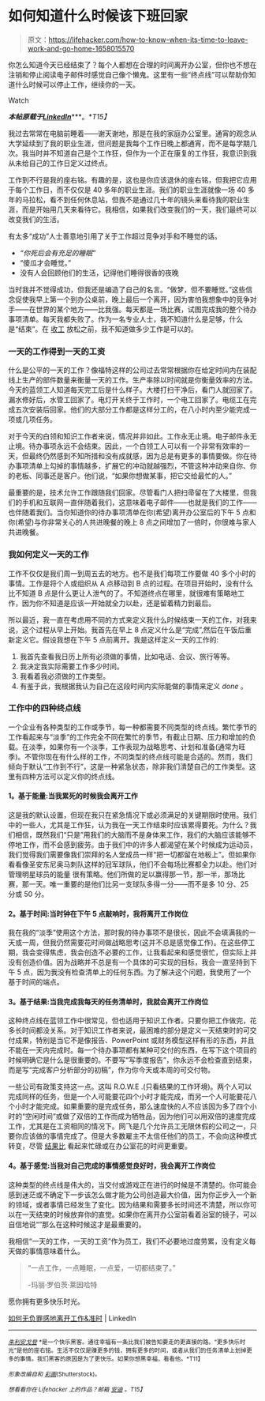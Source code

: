 # 如何知道什么时候该下班回家

> 原文：<https://lifehacker.com/how-to-know-when-its-time-to-leave-work-and-go-home-1658015570>

你怎么知道今天已经结束了？每个人都想在合理的时间离开办公室，但你也不想在注销和停止阅读电子邮件时感觉自己像个懒鬼。这里有一些“终点线”可以帮助你知道什么时候可以停止工作，继续你的一天。

Watch

***本帖原载于***[***LinkedIn***](https://www.linkedin.com/pulse/article/20141014133455-4398055-how-to-leave-work-guilt-free-on-time)***。**T15】*

我过去常常在电脑前睡着——谢天谢地，那是在我的家庭办公室里。通宵的观念从大学延续到了我的职业生涯，但问题是我每个工作日晚上都通宵，而不是每学期几次。我当时并不知道自己是个工作狂，但作为一个正在康复的工作狂，我意识到我从未给自己的工作日定义过终点。

工作到不行是我的座右铭。有趣的是，这也是你应该退休的座右铭，但我把它应用于每个工作日，而不仅仅是 40 多年的职业生涯。我们的职业生涯就像一场 40 多年的马拉松，看不到任何休息站，但我不是通过几十年的镜头来看待我的职业生涯，而是开始用几天来看待它。我相信，如果我们改变我们的一天，我们最终可以改变我们的生活。

有太多“成功”人士善意地引用了关于工作超过竞争对手和不睡觉的话。

*   *“你死后会有充足的睡眠”*
*   “傻瓜才会睡觉。”
*   没有人会回顾他们的生活，记得他们睡得很香的夜晚

当时我并不觉得成功，但我还是编造了自己的名言。“做梦，但不要睡觉。”这些信念促使我早上第一个到办公桌前，晚上最后一个离开，因为害怕我想象中的竞争对手——在世界的某个地方——比我强。每天都是一场比赛，试图完成我的整个待办事项清单。每天我都失败了。作为一名专业人士，我不知道什么是足够，什么是“结束”。在 [收工](https://lifehacker.com/go-the-f-k-home-5897637) 放松之前，我不知道做多少工作是可以的。

### 一天的工作得到一天的工资

什么是公平的一天的工作？像福特这样的公司过去常常根据你在给定时间内在装配线上生产的部件数量来衡量一天的工作。生产率除以时间就是你衡量效率的方法。今天的蓝领工人知道每天完工后是什么样子。大楼打扫干净后，看门人就回家了。漏水修好后，水管工回家了。电灯开关终于工作时，一个电工回家了。电缆工在完成五次安装后回家。他们的大部分工作都是这样分工的，在八小时内至少能完成一项或几项任务。

对于今天的白领和知识工作者来说，情况并非如此。工作永无止境。电子邮件永无止境。待办事项永远不会结束。因此，一个白领工人可以有一个非常有效率的一天，但最终仍然感到不知所措和没有成就感，因为总是有更多的事情要做。你在待办事项清单上勾掉的事情越多，扩展它的冲动就越强烈，不管这种冲动来自你、你的老板、同事还是客户。他们说，“如果你想做某事，把它交给最忙的人。”

最重要的是，技术允许工作跟随我们回家。尽管看门人把扫帚留在了大楼里，但我们的手机和互联网一直伴随着我们，这意味着电子邮件——也就是我们的工作——也伴随着我们。当你知道你的待办事项清单在你(希望)离开办公室后的下午 5 点和你(希望)与你非常关心的人共进晚餐的晚上 8 点之间增加了一倍时，你很难与家人共进晚餐。

### **我如何定义一天的工作**

工作不仅仅是我们周一到周五去的地方。也不是我们每项工作要做 40 多个小时的事情。工作是将个人或组织从 A 点移动到 B 点的过程。在项目开始时，没有什么比不知道 B 点是什么更让人泄气的了。不知道终点在哪里，就很难有策略地工作，因为你不知道是应该一开始就全力以赴，还是留着精力到最后。

所以最近，我一直在考虑用不同的方式来定义我什么时候结束一天的工作，对我来说，这个过程从早上开始。我首先在早上 8 点定义什么是“完成”,然后在午饭后重新定义它。假设我想在下午 5 点前离开。我是这样定义一天的工作的:

1.  我首先查看我日历上所有必须做的事情，比如电话、会议、旅行等等。
2.  我决定我实际需要工作多少时间。
3.  我看着我必须做的工作类型。
4.  有鉴于此，我根据我认为自己在这段时间内实际能做的事情来定义 *done* 。

### **工作中的四种终点线**

一个企业有各种类型的工作或季节，每一种都需要不同类型的终点线。繁忙季节的工作看起来与“淡季”的工作完全不同在繁忙的季节，有截止日期、压力和增加的负载。在淡季，如果你有一个淡季，工作表现为战略思考、计划和准备(通常为旺季)。不管你现在有什么样的工作，不同类型的终点线可能是合适的。然而，我们倾向于默认“工作到不行”，这是一种紧急状态，除非我们清楚自己的工作类型。这里有四种方法可以定义你的终点线。

#### **1。基于能量:当我累死的时候我会离开工作**

这是我的默认设置，但现在我只在紧急情况下或必须满足的关键期限时使用。我们中的一些人，尤其是工作狂，认为我在一天工作结束时应该累得要死。为什么？我们相信，既然我们“只是”用我们的大脑而不是身体来工作，我们的大脑应该能够不停地工作，而不会感到疲劳。由于我们中的许多人都渴望在某个时候成为运动员，我们觉得我们需要像我们崇拜的名人堂成员一样“把一切都留在地板上”。但如果你看看像圣安东尼奥马刺队这样的冠军球队，他们不会每场比赛都全力以赴。他们对管理明星球员的能量 很有策略。他们所做的足以赢得那一节，那一半，那场比赛，那一天。唯一重要的是他们比另一支球队多得一分——而不是多 10 分、25 分或 50 分。

#### **2。基于时间:当时钟在下午 5 点**敲响时，我将离开工作岗位

我在我的“淡季”使用这个方法，那时我的待办事项不是很长，因此不会填满我的一天或一周，但我仍然需要花时间做战略思考(这并不总是感觉像工作)。在这些停工期，我会变得焦虑，我会创造不必要的工作，让我看起来和感觉很忙，但实际上并没有创造价值。因为战略并不总是有一个具体的可实现的目标，我会一直坚持到下午 5 点，因为我没有检查清单上的任何东西。为了解决这个问题，我使用了一个基于时间的端点。

#### **3。基于结果:当我完成我每天的任务清单时，我就会离开工作岗位**

这种终点线在蓝领工作中很常见，但也适用于知识工作者。只要你把工作做完，花多长时间都没关系。对于知识工作者来说，最困难的部分是定义一天结束时的可交付成果，特别是当它不是像报告、PowerPoint 或财务模型这样有形的东西，并且不能在一天内完成时。每一个待办事项都有某种可交付的东西，在写下这个项目的时候明确它是什么是很重要的。不要写“写季度报告”，你永远不会检查直到结束，而是写“完成客户分析部分的初稿”，作为你今天或本周的可交付物。

一些公司有政策支持这一点。这叫 R.O.W.E .(只看结果的工作环境)。两个人可以完成同样的任务，但是一个人可能要花四个小时才能完成，而另一个人可能要花八个小时才能完成。如果重要的是完成任务，那么速度快的人不应该因为多了四个小时的“空闲时间”或做了双倍的工作而成为牺牲品，因为他们可以用双倍的速度完成工作，尤其是在工资相同的情况下。网飞是几个允许员工无限休假的公司之一，只要你应该做的事情完成了。但是大多数雇主不太信任他们的员工，不会向这种模式转变，尽管 [结果比](https://lifehacker.com/three-tasks-you-should-do-every-day-to-stay-happy-and-p-1643606164) 看起来忙碌或在办公室花的时间更重要。

#### **4。基于感觉:当我对自己完成的事情感觉良好时，我会离开工作岗位**

这种类型的终点线是伟大的，当交付或游戏正在进行的时候是不清楚的。你可能会感到迷茫或不确定下一步该怎么做才能为公司创造最大价值，因为你正步入一个新的领域，或者事情已经发生了变化。因为结果和需要多长时间还不清楚，所以你可以在一天结束的时候放弃你的直觉。如果你在离开办公室前看着浴室的镜子，可以自信地说“”那么在这种时候这才是最重要的。

我相信“一天的工作，一天的工资”作为员工，我们不必要地过度劳累，没有定义每天做的事情意味着什么。

> “一点工作，一点睡眠，一点爱，一切都结束了。”
> 
> -玛丽·罗伯茨·莱因哈特

愿你拥有更多快乐时光。

[如何无负罪感地离开工作&准时](https://www.linkedin.com/pulse/article/20141014133455-4398055-how-to-leave-work-guilt-free-on-time) | LinkedIn

* * *

[<small>*朱利安戈登*</small>](http://www.julliengordon.com) <small>*是一个快乐黑客。通往幸福有一条比我们被告知要走的更直接的路。“更多快乐时光”是他的座右铭。生活不仅仅是赚更多的钱，拥有更多的时间，或者从我们的任务清单上划掉更多的事情。我们黑客的原因是为了更快乐。如果你想黑幸福，看看他。*T11】</small>

<small>*形象改编自*</small>[<small></small>](http://www.shutterstock.com/pic.mhtml?id=171792458&src=id)*<small>*和*</small> [<small>*彩画*</small>](http://www.shutterstock.com/pic.mhtml?id=2202399&src=id)<small>*(Shutterstock)。*</small>*

*<small>*想看看你在 Lifehacker 上的作品？邮箱*</small> [<small>*安迪*</small>](mailto:andy@lifehacker.com) <small>*。*T15】</small>*